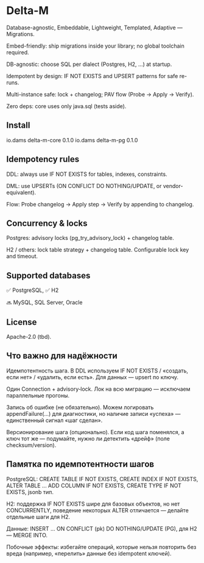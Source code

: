 # Delta-M
Database-agnostic, Embeddable, Lightweight, Templated, Adaptive — Migrations.

Embed-friendly: ship migrations inside your library; no global toolchain required.

DB-agnostic: choose SQL per dialect (Postgres, H2, …) at startup.

Idempotent by design: IF NOT EXISTS and UPSERT patterns for safe re-runs.

Multi-instance safe: lock + changelog; PAV flow (Probe → Apply → Verify).

Zero deps: core uses only java.sql (tests aside).

## Install
<dependency>
  <groupId>io.dams</groupId>
  <artifactId>delta-m-core</artifactId>
  <version>0.1.0</version>
</dependency>
<!-- Optional dialect helpers -->
<dependency>
  <groupId>io.dams</groupId>
  <artifactId>delta-m-pg</artifactId>
  <version>0.1.0</version>
</dependency>

## Idempotency rules

DDL: always use IF NOT EXISTS for tables, indexes, constraints.

DML: use UPSERTs (ON CONFLICT DO NOTHING/UPDATE, or vendor-equivalent).

Flow: Probe changelog → Apply step → Verify by appending to changelog.

## Concurrency & locks

Postgres: advisory locks (pg_try_advisory_lock) + changelog table.

H2 / others: lock table strategy + changelog table.
Configurable lock key and timeout.

## Supported databases

✅ PostgreSQL, ✅ H2

🔜 MySQL, SQL Server, Oracle

## License

Apache-2.0 (tbd).

## Что важно для надёжности

Идемпотентность шага. В DDL используем IF NOT EXISTS / «создать, если нет» / «удалить, если есть». Для данных — upsert по ключу.

Один Connection + advisory‑lock. Лок на всю миграцию — исключаем параллельные прогоны.

Запись об ошибке (не обязательно). Можем логировать appendFailure(...) для диагностики, но наличие записи «успеха» — единственный сигнал «шаг сделан».

Версионирование шага (опционально). Если код шага поменялся, а ключ тот же — подумайте, нужно ли детектить «дрейф» (поле checksum/version).

## Памятка по идемпотентности шагов

PostgreSQL: CREATE TABLE IF NOT EXISTS, CREATE INDEX IF NOT EXISTS, ALTER TABLE ... ADD COLUMN IF NOT EXISTS, CREATE TYPE IF NOT EXISTS, jsonb тип.

H2: поддержка IF NOT EXISTS шире для базовых объектов, но нет CONCURRENTLY, поведение некоторых ALTER отличается — делайте отдельные шаги для H2.

Данные: INSERT ... ON CONFLICT (pk) DO NOTHING/UPDATE (PG), для H2 — MERGE INTO.

Побочные эффекты: избегайте операций, которые нельзя повторить без вреда (например, «перелить» данные без idempotent ключей).